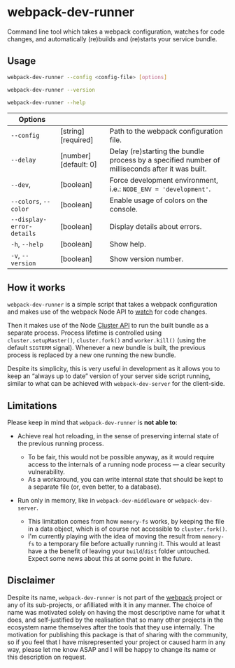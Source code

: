 # webpack-dev-runner

Command line tool which takes a webpack configuration, watches for code changes, and automatically (re)builds and (re)starts your service bundle.

## Usage

```bash
webpack-dev-runner --config <config-file> [options]
```
```bash
webpack-dev-runner --version
```
```bash
webpack-dev-runner --help
```

| Options |||
--------------------------|-----------------------|---------------------------------------
`--config`                | [string] [required]   | Path to the webpack configuration file.
`--delay`                 | [number] [default: 0] | Delay (re)starting the bundle process by a specified number of milliseconds after it was built.
`--dev`,                  | [boolean]             | Force development environment, i.e.: `NODE_ENV = 'development'`.
`--colors`, `--color`     | [boolean]             | Enable usage of colors on the console.
`--display-error-details` | [boolean]             | Display details about errors.
`-h`, `--help`            | [boolean]             | Show help.
`-v`, `--version`         | [boolean]             | Show version number.

## How it works

`webpack-dev-runner` is a simple script that takes a webpack configuration and makes use of the webpack Node API to [watch](https://webpack.js.org/configuration/watch) for code changes.

Then it makes use of the Node [Cluster API](https://nodejs.org/dist/latest-v8.x/docs/api/cluster.html) to run the built bundle as a separate process. Process lifetime is controlled using `cluster.setupMaster()`, `cluster.fork()` and `worker.kill()` (using the default `SIGTERM` signal). Whenever a new bundle is built, the previous process is replaced by a new one running the new bundle.

Despite its simplicity, this is very useful in development as it allows you to keep an “always up to date” version of your server side script running, similar to what can be achieved with `webpack-dev-server` for the client-side.

## Limitations

Please keep in mind that `webpack-dev-runner` is **not able to**:

* Achieve real hot reloading, in the sense of preserving internal state of the previous running process.
  * To be fair, this would not be possible anyway, as it would require access to the internals of a running node process — a clear security vulnerability.
  * As a workaround, you can write internal state that should be kept to a separate file (or, even better, to a database).

* Run only in memory, like in `webpack-dev-middleware` or `webpack-dev-server`.
  * This limitation comes from how `memory-fs` works, by keeping the file in a data object, which is of course not accessible to `cluster.fork()`.
  * I'm currently playing with the idea of moving the result from `memory-fs` to a temporary file before actually running it. This would at least have a the benefit of leaving your `build`/`dist` folder untouched. Expect some news about this at some point in the future.

## Disclaimer

Despite its name, `webpack-dev-runner` is not part of the [webpack](https://webpack.js.org) project or any of its sub-projects, or afilliated with it in any manner. The choice of name was motivated solely on having the most descriptive name for what it does, and self-justified by the realisation that so many other projects in the ecosystem name themselves after the tools that they use internally. The motivation for publishing this package is that of sharing with the community, so if you feel that I have misrepresented your project or caused harm in any way, please let me know ASAP and I will be happy to change its name or this description on request.
